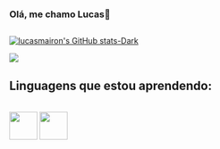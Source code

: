 ### Olá, me chamo Lucas👋
##
[![lucasmairon's GitHub stats-Dark](https://github-readme-stats.vercel.app/api?username=lucasmairon&show_icons=true&theme=gotham)](https://github.com/lucasmairon/github-readme-stats#gh-dark-mode-only)

<a href="https://github.com/LucasMairon/github-readme-stats"><img align="center" src="https://github-readme-stats.vercel.app/api/top-langs/?username=LucasMairon&layout=compact&theme=gotham" /></a>

## Linguagens que estou aprendendo:
<div style="display: inline_block"><br>
 <img align="center"height="50"width="50"src="https://cdn.jsdelivr.net/gh/devicons/devicon/icons/c/c-original.svg">
 <img align="center"height="50"width="50"src="https://cdn.jsdelivr.net/gh/devicons/devicon/icons/javascript/javascript-original.svg">
 </div>
